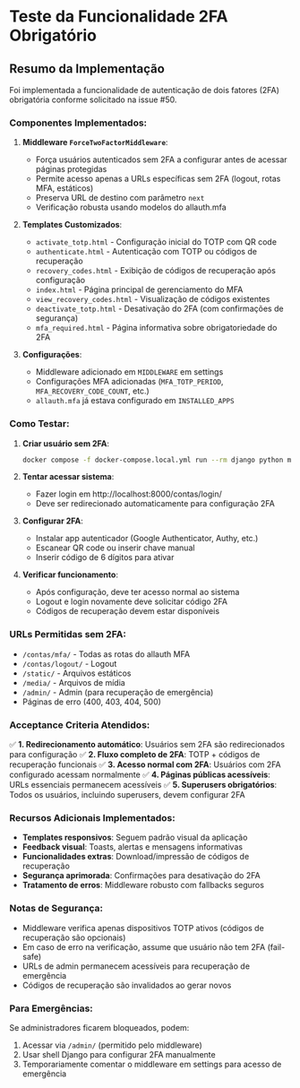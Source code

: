 # Teste da Funcionalidade 2FA Obrigatório

## Resumo da Implementação

Foi implementada a funcionalidade de autenticação de dois fatores (2FA) obrigatória conforme solicitado na issue #50.

### Componentes Implementados:

1. **Middleware `ForceTwoFactorMiddleware`**:
   - Força usuários autenticados sem 2FA a configurar antes de acessar páginas protegidas
   - Permite acesso apenas a URLs específicas sem 2FA (logout, rotas MFA, estáticos)
   - Preserva URL de destino com parâmetro `next`
   - Verificação robusta usando modelos do allauth.mfa

2. **Templates Customizados**:
   - `activate_totp.html` - Configuração inicial do TOTP com QR code
   - `authenticate.html` - Autenticação com TOTP ou códigos de recuperação
   - `recovery_codes.html` - Exibição de códigos de recuperação após configuração
   - `index.html` - Página principal de gerenciamento do MFA
   - `view_recovery_codes.html` - Visualização de códigos existentes
   - `deactivate_totp.html` - Desativação do 2FA (com confirmações de segurança)
   - `mfa_required.html` - Página informativa sobre obrigatoriedade do 2FA

3. **Configurações**:
   - Middleware adicionado em `MIDDLEWARE` em settings
   - Configurações MFA adicionadas (`MFA_TOTP_PERIOD`, `MFA_RECOVERY_CODE_COUNT`, etc.)
   - `allauth.mfa` já estava configurado em `INSTALLED_APPS`

### Como Testar:

1. **Criar usuário sem 2FA**:
   ```bash
   docker compose -f docker-compose.local.yml run --rm django python manage.py createsuperuser
   ```

2. **Tentar acessar sistema**:
   - Fazer login em http://localhost:8000/contas/login/
   - Deve ser redirecionado automaticamente para configuração 2FA

3. **Configurar 2FA**:
   - Instalar app autenticador (Google Authenticator, Authy, etc.)
   - Escanear QR code ou inserir chave manual
   - Inserir código de 6 dígitos para ativar

4. **Verificar funcionamento**:
   - Após configuração, deve ter acesso normal ao sistema
   - Logout e login novamente deve solicitar código 2FA
   - Códigos de recuperação devem estar disponíveis

### URLs Permitidas sem 2FA:
- `/contas/mfa/` - Todas as rotas do allauth MFA
- `/contas/logout/` - Logout
- `/static/` - Arquivos estáticos
- `/media/` - Arquivos de mídia
- `/admin/` - Admin (para recuperação de emergência)
- Páginas de erro (400, 403, 404, 500)

### Acceptance Criteria Atendidos:

✅ **1. Redirecionamento automático**: Usuários sem 2FA são redirecionados para configuração
✅ **2. Fluxo completo de 2FA**: TOTP + códigos de recuperação funcionais
✅ **3. Acesso normal com 2FA**: Usuários com 2FA configurado acessam normalmente
✅ **4. Páginas públicas acessíveis**: URLs essenciais permanecem acessíveis
✅ **5. Superusers obrigatórios**: Todos os usuários, incluindo superusers, devem configurar 2FA

### Recursos Adicionais Implementados:

- **Templates responsivos**: Seguem padrão visual da aplicação
- **Feedback visual**: Toasts, alertas e mensagens informativas
- **Funcionalidades extras**: Download/impressão de códigos de recuperação
- **Segurança aprimorada**: Confirmações para desativação do 2FA
- **Tratamento de erros**: Middleware robusto com fallbacks seguros

### Notas de Segurança:

- Middleware verifica apenas dispositivos TOTP ativos (códigos de recuperação são opcionais)
- Em caso de erro na verificação, assume que usuário não tem 2FA (fail-safe)
- URLs de admin permanecem acessíveis para recuperação de emergência
- Códigos de recuperação são invalidados ao gerar novos

### Para Emergências:

Se administradores ficarem bloqueados, podem:
1. Acessar via `/admin/` (permitido pelo middleware)
2. Usar shell Django para configurar 2FA manualmente
3. Temporariamente comentar o middleware em settings para acesso de emergência
